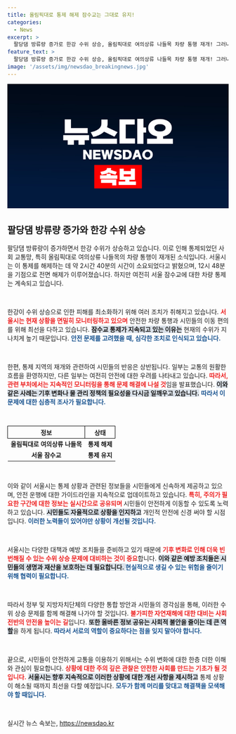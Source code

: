 ```yaml
---
title: 올림픽대로 통제 해제 잠수교는 그대로 유지!
categories:
  - News
excerpt: >
  팔당댐 방류량 증가로 한강 수위 상승, 올림픽대로 여의상류 나들목 차량 통행 재개! 그러나 잠수교 통제는 지속 중. 안전 운행을 위해 주의가 필요합니다!
feature_text: >
  팔당댐 방류량 증가로 한강 수위 상승, 올림픽대로 여의상류 나들목 차량 통행 재개! 그러나 잠수교 통제는 지속 중. 안전 운행을 위해 주의가 필요합니다!
image: '/assets/img/newsdao_breakingnews.jpg'
---
```


<p><img src="/assets/img/newsdao_breakingnews.jpg" alt="cryptoinkorea 속보" /></p>

<h2 data-ke-size="size26">팔당댐 방류량 증가와 한강 수위 상승</h2>

<p data-ke-size="size16">팔당댐 방류량이 증가하면서 한강 수위가 상승하고 있습니다. 이로 인해 통제되었던 사회 교통망, 특히 올림픽대로 여의상류 나들목의 차량 통행이 재개된 소식입니다. 서울시는 이 통제를 해제하는 데 약 2시간 40분의 시간이 소요되었다고 밝혔으며, 12시 48분을 기점으로 전면 해제가 이루어졌습니다. 하지만 여전히 서울 잠수교에 대한 차량 통제는 계속되고 있습니다.</p>

<p data-ke-size="size16">&nbsp;</p>

<p>한강이 수위 상승으로 인한 피해를 최소화하기 위해 여러 조치가 취해지고 있습니다. <b><span style="color: #ee2323;">서울시는 현재 상황을 면밀히 모니터링하고 있으며</span></b> 안전한 차량 통행과 시민들의 이동 편의를 위해 최선을 다하고 있습니다. <b><span style="background-color: #21538527;">잠수교 통제가 지속되고 있는 이유는</span></b> 현재의 수위가 지나치게 높기 때문입니다. <b><span style="color: #1a5490;">안전 문제를 고려했을 때, 심각한 조치로 인식되고 있습니다.</span></b></p>

<p data-ke-size="size16">&nbsp;</p>

<p>한편, 통제 지역의 재개와 관련하여 시민들의 반응은 상반됩니다. 일부는 교통의 원활한 흐름을 환영하지만, 다른 일부는 여전히 안전에 대한 우려를 나타내고 있습니다. <b><span style="color: #ee2323;">따라서, 관련 부처에서는 지속적인 모니터링을 통해 문제 해결에 나설 것</span></b>임을 발표했습니다. <b><span style="background-color: #21538527;">이와 같은 사례는 기후 변화나 물 관리 정책의 필요성을 다시금 일깨우고 있습니다.</span></b> <b><span style="color: #1a5490;">따라서 이 문제에 대한 심층적 조사가 필요합니다.</span></b></p>

<p data-ke-size="size16">&nbsp;</p>

<table style="width: 100%; border-collapse: collapse;">
    <tr>
        <th style="border: 1px solid #000;">정보</th>
        <th style="border: 1px solid #000;">상태</th>
    </tr>
    <tr>
        <td style="text-align: center; height: 17px;"><b>올림픽대로 여의상류 나들목</b></td>
        <td style="text-align: center; height: 17px;"><b>통제 해제</b></td>
    </tr>
    <tr>
        <td style="text-align: center; height: 17px;"><b>서울 잠수교</b></td>
        <td style="text-align: center; height: 17px;"><b>통제 유지</b></td>
    </tr>
</table>

<p data-ke-size="size16">&nbsp;</p>

<p>이와 같이 서울시는 통제 상황과 관련된 정보들을 시민들에게 신속하게 제공하고 있으며, 안전 운행에 대한 가이드라인을 지속적으로 업데이트하고 있습니다. <b><span style="color: #ee2323;">특히, 주의가 필요한 구간에 대한 정보는 실시간으로 공유되며 </span></b>시민들이 안전하게 이동할 수 있도록 노력하고 있습니다. <b><span style="background-color: #21538527;">시민들도 자율적으로 상황을 인지하고</span></b> 개인적 안전에 신경 써야 할 시점입니다. <b><span style="color: #1a5490;">이러한 노력들이 있어야만 상황이 개선될 것입니다.</span></b></p>

<p data-ke-size="size16">&nbsp;</p>

<p>서울시는 다양한 대책과 예방 조치들을 준비하고 있기 때문에 <b><span style="color: #ee2323;">기후 변화로 인해 더욱 빈번해질 수 있는 수위 상승 문제에 대비하는 것이 중요</span></b>합니다. <b><span style="background-color: #21538527;">이와 같은 예방 조치들은 시민들의 생명과 재산을 보호하는 데 필요합니다. </span></b> <b><span style="color: #1a5490;">현실적으로 생길 수 있는 위험을 줄이기 위해 협력이 필요합니다.</span></b></p>

<p data-ke-size="size16">&nbsp;</p>

<p>따라서 정부 및 지방자치단체의 다양한 통합 방안과 시민들의 경각심을 통해, 이러한 수위 상승 문제를 함께 해결해 나가야 할 것입니다. <b><span style="color: #ee2323;">불가피한 자연재해에 대한 대비는 사회 전반의 안전을 높이는 길</span></b>입니다. <b><span style="background-color: #21538527;">또한 올바른 정보 공유는 사회적 불안을 줄이는 데 큰 역할</span></b>을 하게 됩니다. <b><span style="color: #1a5490;">따라서 서로의 역할이 중요하다는 점을 잊지 말아야 합니다.</span></b></p>

<p data-ke-size="size16">&nbsp;</p>

<p>끝으로, 시민들이 안전하게 교통을 이용하기 위해서는 수위 변화에 대한 한층 더한 이해와 관심이 필요합니다. <b><span style="color: #ee2323;">상황에 대한 주의 깊은 관찰은 안전한 사회를 만드는 기초가 될 것입니다.</span></b> <b><span style="background-color: #21538527;">서울시는 향후 지속적으로 이러한 상황에 대한 개선 사항을 제시하고</span></b> 통제 상황이 해소될 때까지 최선을 다할 예정입니다. <b><span style="color: #1a5490;">모두가 함께 머리를 맞대고 해결책을 모색해야 할 때입니다.</span></b></p>

<p data-ke-size="size16">&nbsp;</p>
실시간 뉴스 속보는, <a href="https://newsdao.kr" rel="dofollow">https://newsdao.kr</a>


